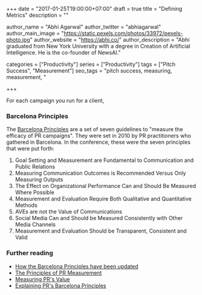 +++
date = "2017-01-25T19:00:00+07:00"
draft = true
title = "Defining Metrics"
description = ""

author_name = "Abhi Agarwal"
author_twitter = "abhiagarwal"
author_main_image = "https://static.pexels.com/photos/33972/pexels-photo.jpg"
author_website = "https://abhi.co/"
author_description = "Abhi graduated from New York University with a degree in Creation of Artificial Intelligence. He is the co-founder of NewsAI."

categories = ["Productivity"]
series = ["Productivity"]
tags = ["Pitch Success", "Measurement"]
seo_tags = "pitch success, measuring, measurement, "

+++

For each campaign you run for a client,

### Barcelona Principles

The [Barcelona Principles](https://en.wikipedia.org/wiki/Barcelona_Principles) are a set of seven guidelines to "measure the efficacy of PR campaigns". They were set in 2010 by PR practitioners who gathered in Barcelona. In the conference, these were the seven principles that were put forth:

1. Goal Setting and Measurement are Fundamental to Communication and Public Relations
2. Measuring Communication Outcomes is Recommended Versus Only Measuring Outputs
3. The Effect on Organizational Performance Can and Should Be Measured Where Possible
4. Measurement and Evaluation Require Both Qualitative and Quantitative Methods
5. AVEs are not the Value of Communications
6. Social Media Can and Should be Measured Consistently with Other Media Channels
7. Measurement and Evaluation Should be Transparent, Consistent and Valid

### Further reading

- [How the Barcelona Principles have been updated](http://amecorg.com/how-the-barcelona-principles-have-been-updated/)
- [The Principles of PR Measurement](https://www.ketchum.com/sites/default/files/insights/ketchum_white_paper_principles-pr-measurement.pdf)
- [Measuring PR's Value](https://apps.prsa.org/Intelligence/BusinessCase/MeasurementResources/MeasuringValueofPublicRelations/index.html)
- [Explaining PR's Barcelona Principles](http://www.forbes.com/sites/robertwynne/2016/02/01/explaining-the-barcelona-principles/)
